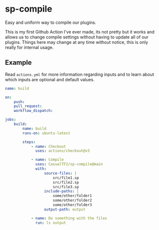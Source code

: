 # sp-compile

Easy and uniform way to compile our plugins.

This is my first Github Action I've ever made, its not pretty but it works and allows us to change compile settings without having to update all of our plugins. Things here may change at any time without notice, this is only really for internal usage.

## Example

Read `actions.yml` for more information regarding inputs and to learn about which inputs are optional and default values.

```yml
name: build

on:
    push:
    pull_request:
    workflow_dispatch:

jobs:
    build:
        name: build
        runs-on: ubuntu-latest

        steps:
            - name: Checkout
              uses: actions/checkout@v3

            - name: Compile
              uses: CasualTF2/sp-compile@main
              with:
                  source-files: |
                      src/file1.sp
                      src/file2.sp
                      src/file3.sp
                  include-paths: |
                      some/other/folder1
                      some/other/folder2
                      some/other/folder3
                  output-path: output

            - name: Do something with the files
              run: ls output
```
